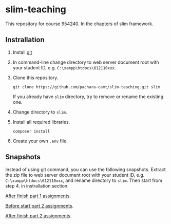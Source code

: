 # slim-teaching

This repository for course 954240.
In the chapters of slim framework.

## Instrallation

1.  Install [git](https://git-scm.com/)
2.  In command-line change directory to web server document root with your student ID, e.g. `C:\xampp\htdocs\612110xxx`.
3.  Clone this repository.

    ```
    git clone https://github.com/pachara-camt/slim-teaching.git slim
    ```

    If you already have `slim` directory, try to remove or rename the existing one.
4.  Change directory to `slim`.
5.  Install all required libraries.

    ```
    composer install
    ```

6.  Create your own `.env` file.

## Snapshots

Instead of using git command, you can use the following snapshots.
Extract the zip file to web server document root with your student ID, e.g. `C:\xampp\htdocs\612110xxx`, and rename directory to `slim`.
Then start from step 4. in instrallation section.

[After finish part 1 assignments](../../archive/part-1-finish.zip).

[Before start part 2 assignments](../../archive/part-2-pre.zip).

[After finish part 2 assignments](../../archive/part-2-final.zip).

